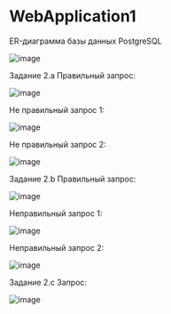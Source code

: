 # WebApplication1
ER-диаграмма базы данных PostgreSQL

![image](https://user-images.githubusercontent.com/95522297/234687367-4c178f98-97bb-423a-9ec7-6a3b2b986019.png)


Задание 2.a
Правильный запрос:


![image](https://user-images.githubusercontent.com/95522297/234688322-9f9bcc01-ef5a-4693-a6fa-ef61eb5dae01.png)


Не правильный запрос 1:


![image](https://user-images.githubusercontent.com/95522297/234688514-f07e25e2-2683-4911-9b75-06ae4a7b11b8.png)


Не правильный запрос 2:


![image](https://user-images.githubusercontent.com/95522297/234688639-ff4434e8-144d-4c42-85b1-bc6371d9f775.png)



Задание 2.b
Правильный запрос:


![image](https://user-images.githubusercontent.com/95522297/234689081-8d8247a2-46d4-4502-b29f-01bd6f950198.png)


Неправильный запрос 1:


![image](https://user-images.githubusercontent.com/95522297/234688878-b6f73969-593a-406e-87d9-65e2be4a1b6b.png)

Неправильный запрос 2:


![image](https://user-images.githubusercontent.com/95522297/234689235-a4f6b98f-cbf9-496d-9b19-856365500e2c.png)



Задание 2.c
Запрос:


![image](https://user-images.githubusercontent.com/95522297/234690167-bbc9e88f-2b1f-4341-b265-09d26b5890b2.png)
